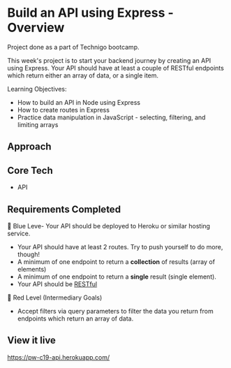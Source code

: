 # Build an API using Express - Overview
Project done as a part of Technigo bootcamp.

This week's project is to start your backend journey by creating an API using Express. Your API should have at least a couple of RESTful endpoints which return either an array of data, or a single item.

<!-- description -->



Learning Objectives:
- How to build an API in Node using Express
- How to create routes in Express
- Practice data manipulation in JavaScript - selecting, filtering, and limiting arrays

## Approach


## Core Tech
- API

<!-- - CSS
- React
- React Hooks
- JSX -->



## Requirements Completed
🔵  Blue Leve- Your API should be deployed to Heroku or similar hosting service.
- Your API should have at least 2 routes. Try to push yourself to do more, though!
- A minimum of one endpoint to return a **collection** of results (array of elements)
- A minimum of one endpoint to return a **single** result (single element).
- Your API should be [RESTful](https://www.smashingmagazine.com/2018/01/understanding-using-rest-api/)

🔴  Red Level (Intermediary Goals)
<!-- - On routes which return a single item, handle when the item doesn't exist and return some useful data in the response. -->
- Accept filters via query parameters to filter the data you return from endpoints which return an array of data.
<!-- - Create some empty/dummy endpoints which could contain more complex operations in the future.  Find good names for them (think back to the labs) -->


<!-- ⚫  Black Level (Advanced Goals) -->
<!-- - Build a frontend which uses your API in some way to show the data in a nice way (use the [react-starter](https://github.com/Technigo/react-starter) template to get up and running fast). -->
<!-- - If your dataset is large, try implementing 'pages' using `.slice()` to return only a selection of results from the array. You could then use a query parameter to allow the client to ask for the next 'page'. -->
<!-- - Create useful documentation for your endpoints. What's a good way to present this documentation?  What if it changes in the future?  Are there any npm packages that could help with this? -->

## View it live
https://pw-c19-api.herokuapp.com/

<!-- ## Frontend -->
